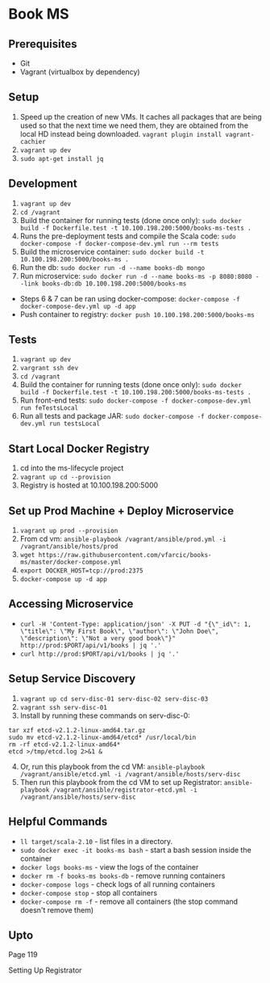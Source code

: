# Book MS

## Prerequisites
* Git
* Vagrant (virtualbox by dependency)

## Setup
1. Speed up the creation of new VMs. It caches all packages that are being used so that the next time we need them, they are obtained from the local HD instead being downloaded. ```vagrant plugin install vagrant-cachier```
2. ```vagrant up dev```
3. ```sudo apt-get install jq```

## Development
1. ```vagrant up dev```
2. ```cd /vagrant```
3. Build the container for running tests (done once only): ```sudo docker build -f Dockerfile.test -t 10.100.198.200:5000/books-ms-tests .```
4. Runs the pre-deployment tests and compile the Scala code: ```sudo docker-compose -f docker-compose-dev.yml run --rm tests```
5. Build the microservice container: ```sudo docker build -t 10.100.198.200:5000/books-ms .```
6. Run the db: ```sudo docker run -d --name books-db mongo```
7. Run microservice: ```sudo docker run -d --name books-ms -p 8080:8080 --link books-db:db 10.100.198.200:5000/books-ms```
* Steps 6 & 7 can be ran using docker-compose: ```docker-compose -f docker-compose-dev.yml up -d app```
* Push container to registry: ```docker push 10.100.198.200:5000/books-ms```

## Tests
1. ```vagrant up dev```
2. ```vargrant ssh dev```
3. ```cd /vagrant```
4. Build the container for running tests (done once only): ```sudo docker build -f Dockerfile.test -t 10.100.198.200:5000/books-ms-tests .```
5. Run front-end tests: ```sudo docker-compose -f docker-compose-dev.yml run feTestsLocal```
6. Run all tests and package JAR: ```sudo docker-compose -f docker-compose-dev.yml run testsLocal```

## Start Local Docker Registry
1. cd into the ms-lifecycle project
2. ```vagrant up cd --provision```
3. Registry is hosted at 10.100.198.200:5000

## Set up Prod Machine + Deploy Microservice
1. ```vagrant up prod --provision```
2. From cd vm: ```ansible-playbook /vagrant/ansible/prod.yml -i /vagrant/ansible/hosts/prod```
3. ```wget https://raw.githubusercontent.com/vfarcic/books-ms/master/docker-compose.yml```
4. ```export DOCKER_HOST=tcp://prod:2375```
5. ```docker-compose up -d app```

## Accessing Microservice
* ```curl -H 'Content-Type: application/json' -X PUT -d "{\"_id\": 1, \"title\": \"My First Book\", \"author\": \"John Doe\", \"description\": \"Not a very good book\"}" http://prod:$PORT/api/v1/books | jq '.'```
* ```curl http://prod:$PORT/api/v1/books | jq '.'```

## Setup Service Discovery
1. ```vagrant up cd serv-disc-01 serv-disc-02 serv-disc-03```
2. ```vagrant ssh serv-disc-01```
3. Install by running these commands on serv-disc-0:
```curl -L https://github.com/coreos/etcd/releases/download/v2.1.2/etcd-v2.1.2-linux-amd64.tar.gz -o etcd-v2.1.2-linux-amd64.tar.gz
tar xzf etcd-v2.1.2-linux-amd64.tar.gz
sudo mv etcd-v2.1.2-linux-amd64/etcd* /usr/local/bin
rm -rf etcd-v2.1.2-linux-amd64*
etcd >/tmp/etcd.log 2>&1 &
   ```
4. Or, run this playbook from the cd VM: ```ansible-playbook /vagrant/ansible/etcd.yml -i /vagrant/ansible/hosts/serv-disc```
4. Then run this playbook from the cd VM to set up Registrator: ```ansible-playbook /vagrant/ansible/registrator-etcd.yml -i /vagrant/ansible/hosts/serv-disc```

## Helpful Commands
* ```ll target/scala-2.10``` - list files in a directory.
* ```sudo docker exec -it books-ms bash``` - start a bash session inside the container
* ```docker logs books-ms``` - view the logs of the container
* ```docker rm -f books-ms books-db``` - remove running containers
* ```docker-compose logs``` - check logs of all running containers
* ```docker-compose stop``` - stop all containers
* ```docker-compose rm -f``` - remove all containers (the stop command doesn't remove them)

## Upto
Page 119

Setting Up Registrator
